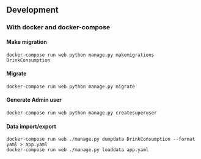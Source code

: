 ## Development

### With docker and docker-compose

#### Make migration

```
docker-compose run web python manage.py makemigrations DrinkConsumption
```

#### Migrate

```
docker-compose run web python manage.py migrate
```

#### Generate Admin user

```
docker-compose run web python manage.py createsuperuser
```

#### Data import/export

```
docker-compose run web ./manage.py dumpdata DrinkConsumption --format yaml > app.yaml
docker-compose run web ./manage.py loaddata app.yaml
```